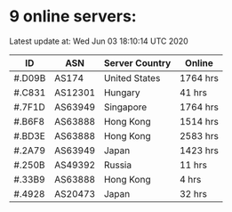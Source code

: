 # 9 online servers:

Latest update at: Wed Jun 03 18:10:14 UTC 2020

| ID | ASN | Server Country | Online |
| -- | --- | -------------- | ------ |
| #.D09B | AS174 | United States | 1764 hrs |
| #.C831 | AS12301 | Hungary | 41 hrs |
| #.7F1D | AS63949 | Singapore | 1764 hrs |
| #.B6F8 | AS63888 | Hong Kong | 1514 hrs |
| #.BD3E | AS63888 | Hong Kong | 2583 hrs |
| #.2A79 | AS63949 | Japan | 1423 hrs |
| #.250B | AS49392 | Russia | 11 hrs |
| #.33B9 | AS63888 | Hong Kong | 4 hrs |
| #.4928 | AS20473 | Japan | 32 hrs |

